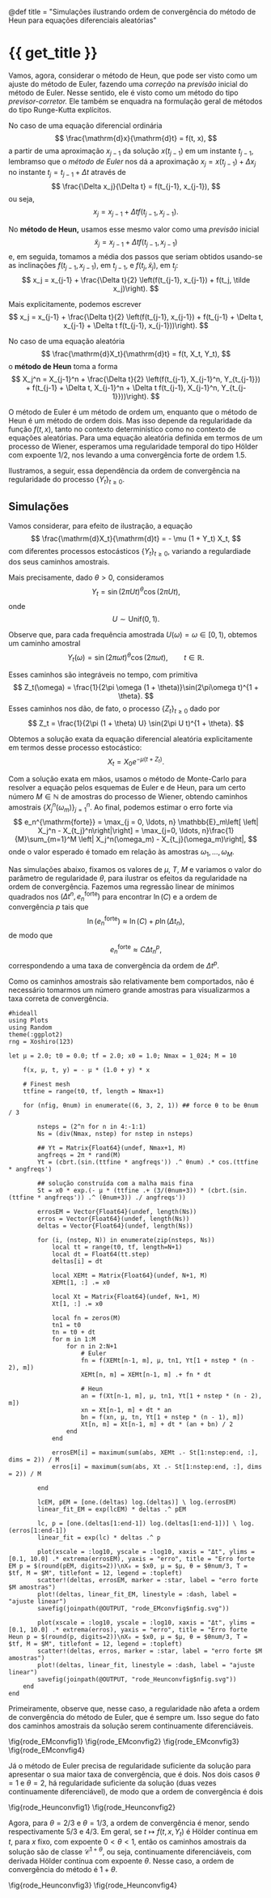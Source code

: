 @def title = "Simulações ilustrando ordem de convergência do método de Heun para equações diferenciais aleatórias"

# {{ get_title }}

Vamos, agora, considerar o método de Heun, que pode ser visto como um ajuste do método de Euler, fazendo uma *correção* na *previsão* inicial do método de Euler. Nesse sentido, ele é visto como um método do tipo *previsor-corretor.* Ele também se enquadra na formulação geral de métodos do tipo Runge-Kutta explícitos.

No caso de uma equação diferencial ordinária
$$
\frac{\mathrm{d}x}{\mathrm{d}t} = f(t, x),
$$
a partir de uma aproximação $x_{j-1}$ da solução $x(t_{j-1})$ em um instante $t_{j-1},$ lembramso que o *método de Euler* nos dá a aproximação $x_j = x(t_{j-1}) + \Delta x_j$ no instante $t_j = t_{j-1} + \Delta t$ através de
$$
\frac{\Delta x_j}{\Delta t} = f(t_{j-1}, x_{j-1}),
$$
ou seja,
$$
x_j = x_{j-1} + \Delta t f(t_{j-1}, x_{j-1}).
$$

No **método de Heun,** usamos esse mesmo valor como uma *previsão* inicial
$$
\tilde x_j = x_{j-1} + \Delta t f(t_{j-1}, x_{j-1})
$$
e, em seguida, tomamos a média dos passos que seriam obtidos usando-se as inclinações $f(t_{j-1}, x_{j-1}),$ em $t_{j-1},$ e $f(t_j, \tilde x_j),$ em $t_j$:
$$
x_j = x_{j-1} + \frac{\Delta t}{2} \left(f(t_{j-1}, x_{j-1}) + f(t_j, \tilde x_j)\right).
$$

Mais explicitamente, podemos escrever
$$
x_j = x_{j-1} + \frac{\Delta t}{2} \left(f(t_{j-1}, x_{j-1}) + f(t_{j-1} + \Delta t, x_{j-1} + \Delta t f(t_{j-1}, x_{j-1}))\right).
$$

No caso de uma equação aleatória
$$
\frac{\mathrm{d}X_t}{\mathrm{d}t} = f(t, X_t, Y_t),
$$
o **método de Heun** toma a forma
$$
X_j^n = X_{j-1}^n + \frac{\Delta t}{2} \left(f(t_{j-1}, X_{j-1}^n, Y_{t_{j-1}}) + f(t_{j-1} + \Delta t, X_{j-1}^n + \Delta t f(t_{j-1}, X_{j-1}^n, Y_{t_{j-1}}))\right).
$$

O método de Euler é um método de ordem um, enquanto que o método de Heun é um método de ordem dois. Mas isso depende da regularidade da função $f(t, x),$ tanto no contexto determinístico como no contexto de equações aleatórias. Para uma equação aleatória definida em termos de um processo de Wiener, esperamos uma regularidade temporal do tipo Hölder com expoente 1/2, nos levando a uma convergência forte de ordem 1.5.


Ilustramos, a seguir, essa dependência da ordem de convergência na regularidade do processo $\{Y_t\}_{t\geq 0}.$

## Simulações

Vamos considerar, para efeito de ilustração, a equação
$$
\frac{\mathrm{d}X_t}{\mathrm{d}t} = - \mu (1 + Y_t) X_t,
$$
com diferentes processos estocásticos $\{Y_t\}_{t\geq 0},$ variando a regulardiade dos seus caminhos amostrais.

Mais precisamente, dado $\theta > 0,$ consideramos
$$
Y_t = \sin(2\pi U t)^\theta \cos(2\pi U t),
$$
onde
$$
U \sim \mathrm{Unif}(0, 1).
$$

Observe que, para cada frequência amostrada $U(\omega) = \omega \in [0, 1),$ obtemos um caminho amostral
$$
Y_t(\omega) = \sin(2\pi\omega t)^\theta \cos(2\pi \omega t), \qquad t \in \mathbb{R}.
$$

Esses caminhos são integráveis no tempo, com primitiva
$$
Z_t(\omega) = \frac{1}{2\pi \omega (1 + \theta)}\sin(2\pi\omega t)^{1 + \theta}.
$$
Esses caminhos nos dão, de fato, o processo $\{Z_t\}_{t \geq 0}$ dado por
$$
Z_t = \frac{1}{2\pi (1 + \theta) U} \sin(2\pi U t)^{1 + \theta}.
$$

Obtemos a solução exata da equação diferencial aleatória explicitamente em termos desse processo estocástico:
$$
X_t = X_0 e^{-\mu (t + Z_t)}.
$$

Com a solução exata em mãos, usamos o método de Monte-Carlo para resolver a equação pelos esquemas de Euler e de Heun, para um certo número $M\in \mathbb{N}$ de amostras do processo de Wiener, obtendo caminhos amostrais $\{X_j^n(\omega_m)\}_{j = 1}^n.$ Ao final, podemos estimar o erro forte via
$$
e_n^{\mathrm{forte}} = \max_{j = 0, \ldots, n} \mathbb{E}_m\left[ \left| X_j^n - X_{t_j}^n\right|\right] = \max_{j=0, \ldots, n}\frac{1}{M}\sum_{m=1}^M \left| X_j^n(\omega_m) - X_{t_j}(\omega_m)\right|,
$$
onde o valor esperado é tomado em relação às amostras $\omega_1, \ldots, \omega_M.$

Nas simulações abaixo, fixamos os valores de $\mu,$ $T,$ $M$ e variamos o valor do parâmetro de regularidade $\theta,$ para ilustrar os efeitos da regularidade na ordem de convergência. Fazemos uma regressão linear de mínimos quadrados nos $(\Delta t^n, e_n^{\mathrm{forte}})$ para encontrar $\ln(C)$ e a ordem de convergência $p$ tais que
$$
\ln(e_n^{\mathrm{forte}}) \approx \ln(C) + p \ln(\Delta t_n),
$$
de modo que
$$
e_n^{\mathrm{forte}} \approx C\Delta t_n^p,
$$
correspondendo a uma taxa de convergência da ordem de $\Delta t^p.$

Como os caminhos amostrais são relativamente bem comportados, não é necessário tomarmos um número grande amostras para visualizarmos a taxa correta de convergência.

```julia:geometric_brownian_Heunconv
#hideall
using Plots
using Random
theme(:ggplot2)
rng = Xoshiro(123)

let μ = 2.0; t0 = 0.0; tf = 2.0; x0 = 1.0; Nmax = 1_024; M = 10

    f(x, μ, t, y) = - μ * (1.0 + y) * x

    # Finest mesh
    ttfine = range(t0, tf, length = Nmax+1)

    for (nfig, θnum) in enumerate((6, 3, 2, 1)) ## force θ to be θnum / 3

        nsteps = (2^n for n in 4:-1:1)
        Ns = (div(Nmax, nstep) for nstep in nsteps)

        ## Yt = Matrix{Float64}(undef, Nmax+1, M)
        angfreqs = 2π * rand(M)
        Yt = (cbrt.(sin.(ttfine * angfreqs')) .^ θnum) .* cos.(ttfine * angfreqs')

        ## solução construída com a malha mais fina
        St = x0 * exp.(- μ * (ttfine .+ (3/(θnum+3)) * (cbrt.(sin.(ttfine * angfreqs')) .^ (θnum+3)) ./ angfreqs'))

        errosEM = Vector{Float64}(undef, length(Ns))
        erros = Vector{Float64}(undef, length(Ns))
        deltas = Vector{Float64}(undef, length(Ns))

        for (i, (nstep, N)) in enumerate(zip(nsteps, Ns))
            local tt = range(t0, tf, length=N+1)
            local dt = Float64(tt.step)
            deltas[i] = dt

            local XEMt = Matrix{Float64}(undef, N+1, M)
            XEMt[1, :] .= x0
            
            local Xt = Matrix{Float64}(undef, N+1, M)
            Xt[1, :] .= x0

            local fn = zeros(M)
            tn1 = t0
            tn = t0 + dt
            for m in 1:M
                for n in 2:N+1
                    # Euler
                    fn = f(XEMt[n-1, m], μ, tn1, Yt[1 + nstep * (n - 2), m])
                    XEMt[n, m] = XEMt[n-1, m] .+ fn * dt

                    # Heun
                    an = f(Xt[n-1, m], μ, tn1, Yt[1 + nstep * (n - 2), m])
                    xn = Xt[n-1, m] + dt * an
                    bn = f(xn, μ, tn, Yt[1 + nstep * (n - 1), m])
                    Xt[n, m] = Xt[n-1, m] + dt * (an + bn) / 2
                end
            end

            errosEM[i] = maximum(sum(abs, XEMt .- St[1:nstep:end, :], dims = 2)) / M
            erros[i] = maximum(sum(abs, Xt .- St[1:nstep:end, :], dims = 2)) / M
            
        end

        lcEM, pEM = [one.(deltas) log.(deltas)] \ log.(errosEM)
        linear_fit_EM = exp(lcEM) * deltas .^ pEM

        lc, p = [one.(deltas[1:end-1]) log.(deltas[1:end-1])] \ log.(erros[1:end-1])
        linear_fit = exp(lc) * deltas .^ p

        plot(xscale = :log10, yscale = :log10, xaxis = "Δt", ylims = [0.1, 10.0] .* extrema(errosEM), yaxis = "erro", title = "Erro forte EM p = $(round(pEM, digits=2))\nX₀ = $x0, μ = $μ, θ = $θnum/3, T = $tf, M = $M", titlefont = 12, legend = :topleft)
        scatter!(deltas, errosEM, marker = :star, label = "erro forte $M amostras")
        plot!(deltas, linear_fit_EM, linestyle = :dash, label = "ajuste linear")
        savefig(joinpath(@OUTPUT, "rode_EMconvfig$nfig.svg"))

        plot(xscale = :log10, yscale = :log10, xaxis = "Δt", ylims = [0.1, 10.0] .* extrema(erros), yaxis = "erro", title = "Erro forte Heun p = $(round(p, digits=2))\nX₀ = $x0, μ = $μ, θ = $θnum/3, T = $tf, M = $M", titlefont = 12, legend = :topleft)
        scatter!(deltas, erros, marker = :star, label = "erro forte $M amostras")
        plot!(deltas, linear_fit, linestyle = :dash, label = "ajuste linear")
        savefig(joinpath(@OUTPUT, "rode_Heunconvfig$nfig.svg"))
    end
end
```

Primeiramente, observe que, nesse caso, a regularidade não afeta a ordem de convergência do método de Euler, que é sempre um. Isso segue do fato dos caminhos amostrais da solução serem continuamente diferenciáveis.

\fig{rode_EMconvfig1}
\fig{rode_EMconvfig2}
\fig{rode_EMconvfig3}
\fig{rode_EMconvfig4}

Já o método de Euler precisa de regularidade suficiente da solução para apresentar o sua maior taxa de convergência, que é dois. Nos dois casos $\theta = 1$ e $\theta = 2,$ há regularidade suficiente da solução (duas vezes continuamente diferenciável), de modo que a ordem de convergência é dois

\fig{rode_Heunconvfig1}
\fig{rode_Heunconvfig2}

Agora, para $\theta = 2/3$ e $\theta = 1/3,$ a ordem de convergência é menor, sendo respectivamente $5/3$ e $4/3.$ Em geral, se $t \mapsto f(t, x, Y_t)$ é Hölder contínua em $t,$ para $x$ fixo, com expoente $0 < \theta < 1,$ então os caminhos amostrais da solução são de classe $\mathcal{C}^{1 + \theta},$ ou seja, continuamente diferenciáveis, com derivada Hölder contínua com expoente $\theta.$ Nesse caso, a ordem de convergência do método é $1 + \theta.$

\fig{rode_Heunconvfig3}
\fig{rode_Heunconvfig4}
